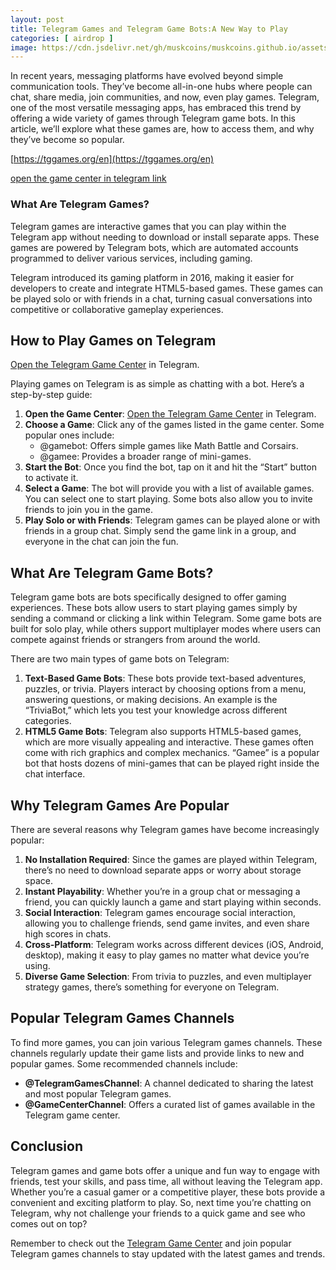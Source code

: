```yaml
---
layout: post
title: Telegram Games and Telegram Game Bots:A New Way to Play
categories: [ airdrop ]
image: https://cdn.jsdelivr.net/gh/muskcoins/muskcoins.github.io/assets/images/telegram-game-logo.png
---
```

In recent years, messaging platforms have evolved beyond simple communication tools. They’ve become all-in-one hubs where people can chat, share media, join communities, and now, even play games. Telegram, one of the most versatile messaging apps, has embraced this trend by offering a wide variety of games through Telegram game bots. In this article, we’ll explore what these games are, how to access them, and why they’ve become so popular.

 [https://tggames.org/en](https://tggames.org/en)
 
 [open the game center in telegram link](https://t.me/tgGameCenterBot/tggame)

### What Are Telegram Games?

Telegram games are interactive games that you can play within the Telegram app without needing to download or install separate apps. These games are powered by Telegram bots, which are automated accounts programmed to deliver various services, including gaming.

Telegram introduced its gaming platform in 2016, making it easier for developers to create and integrate HTML5-based games. These games can be played solo or with friends in a chat, turning casual conversations into competitive or collaborative gameplay experiences.

## How to Play Games on Telegram

[Open the Telegram Game Center](https://t.me/tgGameCenterBot/tggame) in Telegram.

Playing games on Telegram is as simple as chatting with a bot. Here’s a step-by-step guide:

1. **Open the Game Center**: [Open the Telegram Game Center](https://t.me/tgGameCenterBot/tggame) in Telegram.
2. **Choose a Game**: Click any of the games listed in the game center. Some popular ones include:
   - @gamebot: Offers simple games like Math Battle and Corsairs.
   - @gamee: Provides a broader range of mini-games.
3. **Start the Bot**: Once you find the bot, tap on it and hit the “Start” button to activate it.
4. **Select a Game**: The bot will provide you with a list of available games. You can select one to start playing. Some bots also allow you to invite friends to join you in the game.
5. **Play Solo or with Friends**: Telegram games can be played alone or with friends in a group chat. Simply send the game link in a group, and everyone in the chat can join the fun.

## What Are Telegram Game Bots?

Telegram game bots are bots specifically designed to offer gaming experiences. These bots allow users to start playing games simply by sending a command or clicking a link within Telegram. Some game bots are built for solo play, while others support multiplayer modes where users can compete against friends or strangers from around the world.

There are two main types of game bots on Telegram:

1. **Text-Based Game Bots**: These bots provide text-based adventures, puzzles, or trivia. Players interact by choosing options from a menu, answering questions, or making decisions. An example is the “TriviaBot,” which lets you test your knowledge across different categories.
2. **HTML5 Game Bots**: Telegram also supports HTML5-based games, which are more visually appealing and interactive. These games often come with rich graphics and complex mechanics. “Gamee” is a popular bot that hosts dozens of mini-games that can be played right inside the chat interface.

## Why Telegram Games Are Popular

There are several reasons why Telegram games have become increasingly popular:

1. **No Installation Required**: Since the games are played within Telegram, there’s no need to download separate apps or worry about storage space.
2. **Instant Playability**: Whether you’re in a group chat or messaging a friend, you can quickly launch a game and start playing within seconds.
3. **Social Interaction**: Telegram games encourage social interaction, allowing you to challenge friends, send game invites, and even share high scores in chats.
4. **Cross-Platform**: Telegram works across different devices (iOS, Android, desktop), making it easy to play games no matter what device you’re using.
5. **Diverse Game Selection**: From trivia to puzzles, and even multiplayer strategy games, there’s something for everyone on Telegram.

## Popular Telegram Games Channels

To find more games, you can join various Telegram games channels. These channels regularly update their game lists and provide links to new and popular games. Some recommended channels include:

- **@TelegramGamesChannel**: A channel dedicated to sharing the latest and most popular Telegram games.
- **@GameCenterChannel**: Offers a curated list of games available in the Telegram game center.

## Conclusion

Telegram games and game bots offer a unique and fun way to engage with friends, test your skills, and pass time, all without leaving the Telegram app. Whether you’re a casual gamer or a competitive player, these bots provide a convenient and exciting platform to play. So, next time you’re chatting on Telegram, why not challenge your friends to a quick game and see who comes out on top?

Remember to check out the [Telegram Game Center](https://t.me/tgGameCenterBot/tggame) and join popular Telegram games channels to stay updated with the latest games and trends.